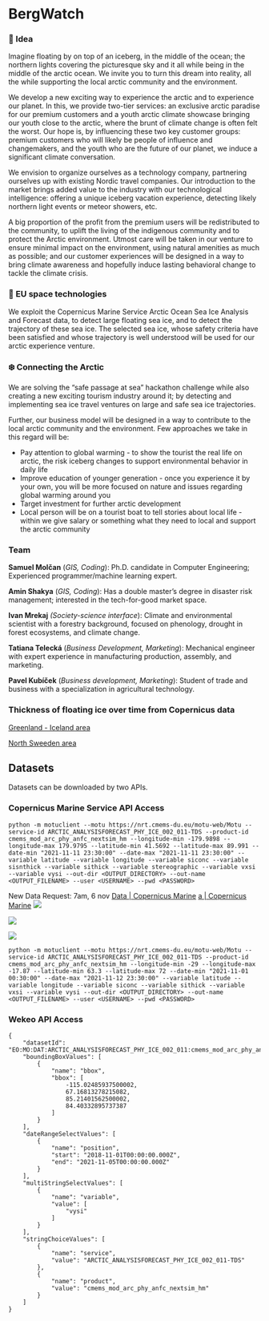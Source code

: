 # BergWatch

### 💎 Idea

Imagine floating by on top of an iceberg, in the middle of the ocean; the northern lights covering the picturesque sky and it all while being in the middle of the arctic ocean. We invite you to turn this dream into reality, all the while supporting the local arctic community and the environment.
 
We develop a new exciting way to experience the arctic and to experience our planet. In this, we provide two-tier services: an exclusive arctic paradise for our premium customers and a youth arctic climate showcase bringing our youth close to the arctic, where the brunt of climate change is often felt the worst. Our hope is, by influencing these two key customer groups: premium customers who will likely be people of influence and changemakers, and the youth who are the future of our planet, we induce a significant climate conversation.
 
We envision to organize ourselves as a technology company, partnering ourselves up with existing Nordic travel companies. Our introduction to the market brings added value to the industry with our technological intelligence: offering a unique iceberg vacation experience, detecting likely northern light events or meteor showers, etc.
 
A big proportion of the profit from the premium users will be redistributed to the community, to uplift the living of the indigenous community and to protect the Arctic environment. Utmost care will be taken in our venture to ensure minimal impact on the environment, using natural amenities as much as possible; and our customer experiences will be designed in a way to bring climate awareness and hopefully induce lasting behavioral change to tackle the climate crisis.
 
### 🚀 EU space technologies

We exploit the Copernicus Marine Service Arctic Ocean Sea Ice Analysis and Forecast data, to detect large floating sea ice, and to detect the trajectory of these sea ice. The selected sea ice, whose safety criteria have been satisfied and whose trajectory is well understood will be used for our arctic experience venture.
 
### ❄️ Connecting the Arctic

We are solving the “safe passage at sea” hackathon challenge while also creating a new exciting tourism industry around it; by detecting and implementing sea ice travel ventures on large and safe sea ice trajectories. 
 
Further, our business model will be designed in a way to contribute to the local arctic community and the environment. Few approaches we take in this regard will be:
 
<ul>
<li>Pay attention to global warming - to show the tourist the real life on arctic, the risk iceberg changes to support environmental  behavior in daily life </li>
<li>Improve education of younger generation - once you experience it by your own, you will be more focused on nature and issues regarding global warming around you </li>
<li>Target investment for further arctic development </li>
<li>Local person will be on a tourist boat to tell stories about local life - within we give salary or something what they need to local and support the arctic community </li>
</ul>
 
### Team 

**Samuel Molčan** (*GIS, Coding*): Ph.D. candidate in Computer Engineering; Experienced programmer/machine learning expert.

**Amin Shakya** (*GIS, Coding*): Has a double master’s degree in disaster risk management; interested in the tech-for-good market space.

**Ivan Mrekaj** *(Society-science interface*): Climate and environmental scientist with a forestry background, focused on phenology, drought in forest ecosystems, and climate change.

**Tatiana Telecká** (*Business Development, Marketing*): Mechanical engineer with expert experience in manufacturing production, assembly, and marketing.

**Pavel Kubíček** (*Business development, Marketing*): Student of trade and business with a specialization in agricultural technology.


### Thickness of floating ice over time from Copernicus data

[Greenland - Iceland area](https://youtu.be/VETvnhpDNrU)

[North Sweeden area](https://youtu.be/LiMHgjieDro)


## Datasets

Datasets can be downloaded by two APIs.

### Copernicus Marine Service API Access
```
python -m motuclient --motu https://nrt.cmems-du.eu/motu-web/Motu --service-id ARCTIC_ANALYSISFORECAST_PHY_ICE_002_011-TDS --product-id cmems_mod_arc_phy_anfc_nextsim_hm --longitude-min -179.9898 --longitude-max 179.9795 --latitude-min 41.5692 --latitude-max 89.991 --date-min "2021-11-11 23:30:00" --date-max "2021-11-11 23:30:00" --variable latitude --variable longitude --variable siconc --variable sisnthick --variable sithick --variable stereographic --variable vxsi --variable vysi --out-dir <OUTPUT_DIRECTORY> --out-name <OUTPUT_FILENAME> --user <USERNAME> --pwd <PASSWORD>
```

New Data Request: 7am, 6 nov
[Data | Copernicus Marine](https://resources.marine.copernicus.eu/product-download/ARCTIC_ANALYSISFORECAST_PHY_ICE_002_011)
[a | Copernicus Marine](https://resources.marine.copernicus.eu/product-download/ARCTIC_ANALYSISFORECAST_PHY_ICE_002_011)
**![](https://lh6.googleusercontent.com/y2seU1RJYwcbZ-GzvA4FQDyNkNAy-AoCgQmOzQj_tkMaycq66J5fFlZIeQQxUiwEpprmP5iseDSfIFePZy6FGJdnNs0vXJktrmQdxVUinRnO2GxgLSWSIL4FUOdKkps9LHUmXrDj)**

**![](https://lh4.googleusercontent.com/bb9IzzNlVViLqXbCrKEi7lJY6JpIbe9cPHfrJAO3Gyca_cDvwnmh99HXtJYVGPEilu8YJj4iSZVgHsyDiF8mrWNf7m_rF9zTHd7Heu1zTZCfZQIUYcQ2orK5a1ZNcRNRdn2D-ASp)**

**![](https://lh3.googleusercontent.com/IN-MqPAdEsmeeTevucMpXkCa4BfgjuiuYbjOPD25QtzhA2tWm5079asPlE365Ch0ugPmu8NVSXQebDS7iQQLRvn6XETfcRxQG0XZCwmwTEnuyW-yjPcGiEQaoXAvBcNNU0EL1rUE)**

```
python -m motuclient --motu https://nrt.cmems-du.eu/motu-web/Motu --service-id ARCTIC_ANALYSISFORECAST_PHY_ICE_002_011-TDS --product-id cmems_mod_arc_phy_anfc_nextsim_hm --longitude-min -29 --longitude-max -17.87 --latitude-min 63.3 --latitude-max 72 --date-min "2021-11-01 00:30:00" --date-max "2021-11-12 23:30:00" --variable latitude --variable longitude --variable siconc --variable sithick --variable vxsi --variable vysi --out-dir <OUTPUT_DIRECTORY> --out-name <OUTPUT_FILENAME> --user <USERNAME> --pwd <PASSWORD>
```

### Wekeo API Access

```
{
	"datasetId": "EO:MO:DAT:ARCTIC_ANALYSISFORECAST_PHY_ICE_002_011:cmems_mod_arc_phy_anfc_nextsim_hm",
	"boundingBoxValues": [
		{
			"name": "bbox",
			"bbox": [
				-115.02485937500002,
				67.16813278215082,
				85.21401562500002,
				84.40332895737387
			]
		}
	],
	"dateRangeSelectValues": [
		{
			"name": "position",
			"start": "2018-11-01T00:00:00.000Z",
			"end": "2021-11-05T00:00:00.000Z"
		}
	],
	"multiStringSelectValues": [
		{
			"name": "variable",
			"value": [
				"vysi"
			]
		}
	],
	"stringChoiceValues": [
		{
			"name": "service",
			"value": "ARCTIC_ANALYSISFORECAST_PHY_ICE_002_011-TDS"
		},
		{
			"name": "product",
			"value": "cmems_mod_arc_phy_anfc_nextsim_hm"
		}
	]
}
```
